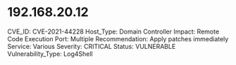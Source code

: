 # 192.168.20.12

CVE_ID: CVE-2021-44228
Host_Type: Domain Controller
Impact: Remote Code Execution
Port: Multiple
Recommendation: Apply patches immediately
Service: Various
Severity: CRITICAL
Status: VULNERABLE
Vulnerability_Type: Log4Shell